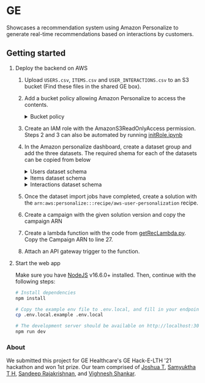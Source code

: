 # GE

Showcases a recommendation system using Amazon Personalize to generate real-time recommendations based on interactions by customers.

## Getting started

1. Deploy the backend on AWS

   1. Upload `USERS.csv`, `ITEMS.csv` and `USER_INTERACTIONS.csv` to an S3 bucket (Find these files in the shared GE box).
   2. Add a bucket policy allowing Amazon Personalize to access the contents.
      <details>
      <summary>Bucket policy</summary>

      Replace `BUCKET_NAME` with your bucket name below.

      ```json
      {
        "Version": "2012-10-17",
        "Id": "PersonalizeS3BucketAccessPolicy",
        "Statement": [
          {
            "Sid": "PersonalizeS3BucketAccessPolicy",
            "Effect": "Allow",
            "Principal": {
              "Service": "personalize.amazonaws.com"
            },
            "Action": ["s3:GetObject", "s3:ListBucket"],
            "Resource": [
              "arn:aws:s3:::BUCKET_NAME",
              "arn:aws:s3:::BUCKET_NAME/*"
            ]
          }
        ]
      }
      ```

      </details>

   3. Create an IAM role with the AmazonS3ReadOnlyAccess permission. Steps 2 and 3 can also be automated by running [initRole.ipynb](./Misc/initRole.ipynb)
   4. In the Amazon personalize dashboard, create a dataset group and add the three datasets. The required shema for each of the datasets can be copied from below
      <details>
      <summary>Users dataset schema</summary>

      ```json
      {
        "type": "record",
        "name": "Users",
        "namespace": "com.amazonaws.personalize.schema",
        "fields": [
          {
            "name": "USER_ID",
            "type": "string"
          },
          {
            "name": "USER_HOSPITAL",
            "type": ["null", "string"]
          },
          {
            "name": "USER_ROLE",
            "type": "string",
            "categorical": true
          }
        ],
        "version": "1.0"
      }
      ```

      </details>
      <details>
      <summary>Items dataset schema</summary>

      ```json
      {
        "type": "record",
        "name": "Items",
        "namespace": "com.amazonaws.personalize.schema",
        "fields": [
          {
            "name": "ITEM_NAME",
            "type": ["null", "string"]
          },
          {
            "name": "ITEM_FAMILY",
            "type": "string",
            "categorical": true
          },
          {
            "name": "ITEM_OVERVIEW",
            "type": ["null", "string"]
          },
          {
            "name": "ITEM_ID",
            "type": "string"
          }
        ],
        "version": "1.0"
      }
      ```

      </details>
      <details>
      <summary>Interactions dataset schema</summary>

      ```json
      {
        "type": "record",
        "name": "Interactions",
        "namespace": "com.amazonaws.personalize.schema",
        "fields": [
          {
            "name": "USER_ID",
            "type": "string"
          },
          {
            "name": "ITEM_ID",
            "type": "string"
          },
          {
            "name": "ACTION",
            "type": "string",
            "category": true
          },
          {
            "name": "TIMESTAMP",
            "type": "long"
          }
        ],
        "version": "1.0"
      }
      ```

      </details>

   5. Once the dataset import jobs have completed, create a solution with the `arn:aws:personalize:::recipe/aws-user-personalization` recipe.
   6. Create a campaign with the given solution version and copy the campaign ARN
   7. Create a lambda function with the code from [getRecLambda.py](./Misc/getRecLambda.py). Copy the Campaign ARN to line 27.
   8. Attach an API gateway trigger to the function.

2. Start the web app

   Make sure you have [NodeJS](https://nodejs.org/en/) v16.6.0+ installed. Then, continue with the following steps:

   ```bash
   # Install dependencies
   npm install

   # Copy the example env file to .env.local, and fill in your endpoint URL from API gateway
   cp .env.local.example .env.local

   # The development server should be available on http://localhost:3000
   npm run dev
   ```

### About

We submitted this project for GE Healthcare's GE Hack-E-LTH '21 hackathon and won 1st prize. Our team comprised of [Joshua T](https://github.com/radiantly), [Samyuktha T H](https://github.com/samkeating), [Sandeep Rajakrishnan](https://github.com/san-coding), and [Vighnesh Shankar](https://github.com/VighneshShankar23).
